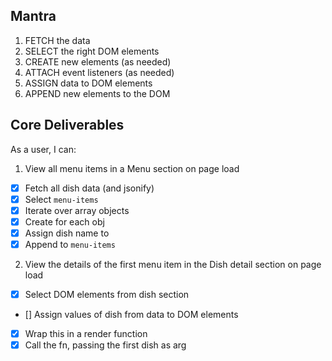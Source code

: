 ## Mantra
1. FETCH the data
2. SELECT the right DOM elements
3. CREATE new elements (as needed)
4. ATTACH event listeners (as needed)
5. ASSIGN data to DOM elements
6. APPEND new elements to the DOM

## Core Deliverables
As a user, I can:
1. View all menu items in a Menu section on page load
- [x] Fetch all dish data (and jsonify)
- [x] Select `menu-items`
- [x] Iterate over array objects
- [x] Create <span> for each obj
- [x] Assign dish name to <span>
- [x] Append <span> to `menu-items`
2. View the details of the first menu item in the Dish detail section on page load
- [x] Select DOM elements from dish section
- [] Assign values of dish from data to DOM elements
- [x] Wrap this in a render function
- [x] Call the fn, passing the first dish as arg